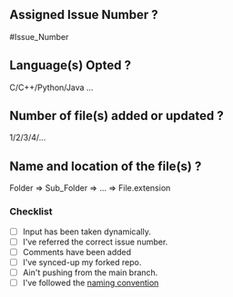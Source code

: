 ## Assigned Issue Number ?
#Issue_Number

## Language(s) Opted ?
C/C++/Python/Java ...

## Number of file(s) added or updated ?
1/2/3/4/...

## Name and location of the file(s) ?
Folder => Sub_Folder => ... => File.extension

### Checklist

- [ ] Input has been taken dynamically.
- [ ] I've referred the correct issue number.
- [ ] Comments have been added
- [ ] I've  synced-up my forked repo.
- [ ] Ain't pushing from the main branch.
- [ ] I've followed the [naming convention](https://github.com/ahampriyanshu/algo_ds_101/blob/main/CONTRIBUTING.md)
